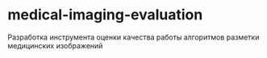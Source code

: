 # medical-imaging-evaluation
Разработка инструмента оценки качества работы алгоритмов разметки медицинских изображений

